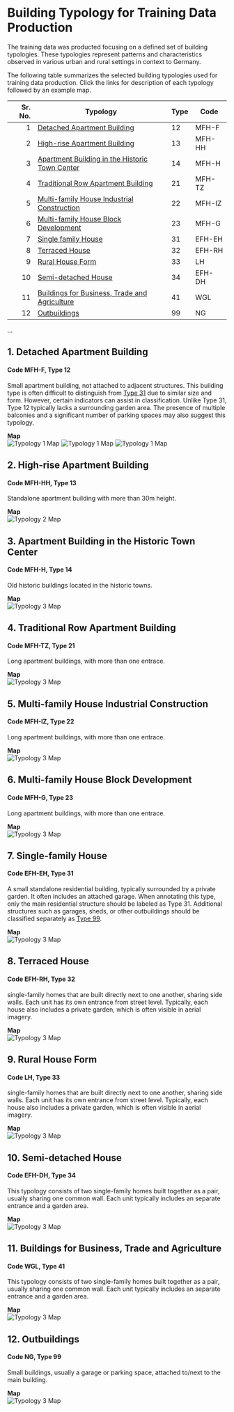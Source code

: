# Building Typology for Training Data Production

The training data was producted focusing on a defined set of building typologies. These typologies represent patterns and characteristics observed in various urban and rural settings in context to Germany. 

The following table summarizes the selected building typologies used for training data production. Click the links for description of each typology followed by an example map.




| Sr. No. | Typology                                                                 | Type | Code    |
|--------:|--------------------------------------------------------------------------|------|---------|
| 1       | [Detached Apartment Building](#1-detached-apartment-building)           | 12   | MFH-F   |
| 2       | [High-rise Apartment Building](#2-high-rise-apartment-building)         | 13   | MFH-HH  |
| 3       | [Apartment Building in the Historic Town Center](#3-apartment-building-in-the-historic-town-center) | 14   | MFH-H   |
| 4       | [Traditional Row Apartment Building](#4-traditional-row-apartment-building) | 21   | MFH-TZ  |
| 5       | [Multi-family House Industrial Construction](#5-multi-family-house-industrial-construction) | 22   | MFH-IZ  |
| 6       | [Multi-family House Block Development](#6-multi-family-house-block-development) | 23   | MFH-G   |
| 7       | [Single family House](#7-single-family-house)                           | 31   | EFH-EH  |
| 8       | [Terraced House](#8-terraced-house)                                     | 32   | EFH-RH  |
| 9       | [Rural House Form](#9-rural-house-form)                                 | 33   | LH      |
|10       | [Semi-detached House](#10-semi-detached-house)                          | 34   | EFH-DH  |
|11       | [Buildings for Business, Trade and Agriculture](#11-buildings-for-business-trade-and-agriculture) | 41   | WGL     |
|12       | [Outbuildings](#12-outbuildings)                                        | 99   | NG      |

...

## 1. Detached Apartment Building 
#### Code MFH-F, Type 12
Small apartment building, not attached to adjacent structures. This building type is often difficult to distinguish from [Type 31](#7-single-family-house) due to similar size and form. However, certain indicators can assist in classification. Unlike Type 31, Type 12 typically lacks a surrounding garden area. The presence of multiple balconies and a significant number of parking spaces may also suggest this typology.

**Map**  
![Typology 1 Map](Maps/1111.png)
![Typology 1 Map](Maps/Apartments_HistoricTownCenter5.png)
![Typology 1 Map](Maps/Screenshot.png)



## 2. High-rise Apartment Building 
#### Code MFH-HH, Type 13
Standalone apartment building with more than 30m height.  

**Map**  
![Typology 2 Map](path/to/map2.png)


## 3. Apartment Building in the Historic Town Center
#### Code MFH-H, Type 14
Old historic buildings located in the historic towns.

**Map**  
![Typology 3 Map](path/to/map3.png)


## 4. Traditional Row Apartment Building 
#### Code MFH-TZ, Type 21
Long apartment buildings, with more than one entrace.

**Map**  
![Typology 3 Map](path/to/map3.png)


## 5. Multi-family House Industrial Construction
#### Code MFH-IZ, Type 22
Long apartment buildings, with more than one entrace.

**Map**  
![Typology 3 Map](path/to/map3.png)


## 6. Multi-family House Block Development
#### Code MFH-G, Type 23
Long apartment buildings, with more than one entrace.

**Map**  
![Typology 3 Map](path/to/map3.png)


## 7. Single-family House
#### Code EFH-EH, Type 31
A small standalone residential building, typically surrounded by a private garden. It often includes an attached garage. When annotating this type, only the main residential structure should be labeled as Type 31. Additional structures such as garages, sheds, or other outbuildings should be classified separately as [Type 99](#12-Outbuildings).

**Map**  
![Typology 3 Map](path/to/map3.png)


## 8. Terraced House
#### Code EFH-RH, Type 32
single-family homes that are built directly next to one another, sharing side walls. Each unit has its own entrance from street level. Typically, each house also includes a private garden, which is often visible in aerial imagery.

**Map**  
![Typology 3 Map](path/to/map3.png)


## 9. Rural House Form
#### Code LH, Type 33
single-family homes that are built directly next to one another, sharing side walls. Each unit has its own entrance from street level. Typically, each house also includes a private garden, which is often visible in aerial imagery.

**Map**  
![Typology 3 Map](path/to/map3.png)


## 10. Semi-detached House 
#### Code EFH-DH, Type 34
This typology consists of two single-family homes built together as a pair, usually sharing one common wall. Each unit typically includes an separate entrance and a garden area.

**Map**  
![Typology 3 Map](path/to/map3.png)


## 11. Buildings for Business, Trade and Agriculture
#### Code WGL, Type 41
This typology consists of two single-family homes built together as a pair, usually sharing one common wall. Each unit typically includes an separate entrance and a garden area.

**Map**  
![Typology 3 Map](path/to/map3.png)


## 12. Outbuildings
#### Code NG, Type 99
Small buildings, usually a garage or parking space, attached to/next to the main building.

**Map**  
![Typology 3 Map](path/to/map3.png)








